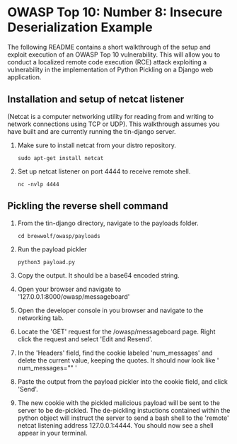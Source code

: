 # OWASP Top 10: Number 8: Insecure Deserialization Example

The following README contains a short walkthrough of the setup and exploit execution of an OWASP Top 10 vulnerability. This will allow you to conduct a localized remote code execution (RCE) attack exploiting a vulnerability in the implementation of Python Pickling on a Django web application.    

## Installation and setup of netcat listener
(Netcat is a computer networking utility for reading from and writing to network connections using TCP or UDP). This walkthrough assumes you have built and are currently running the tin-django server.

1. Make sure to install netcat from your distro repository. 
    ```
    sudo apt-get install netcat
    ```

1. Set up netcat listener on port 4444 to receive remote shell.
    ```
    nc -nvlp 4444
    ```
   
## Pickling the reverse shell command

1. From the tin-django directory, navigate to the payloads folder.
    ```
    cd brewwolf/owasp/payloads
    ```
    
1. Run the payload pickler    
    ```
    python3 payload.py
    ```

1. Copy the output. It should be a base64 encoded string.

1. Open your browser and navigate to '127.0.0.1:8000/owasp/messageboard'
    
1. Open the developer console in you browser and navigate to the networking tab.
    
1. Locate the 'GET' request for the /owasp/messageboard page. Right click the request and select 'Edit and Resend'. 

1. In the 'Headers' field, find the cookie labeled 'num_messages' and delete the current value, keeping the quotes. It should now look like ' num_messages="" '

1. Paste the output from the payload pickler into the cookie field, and click 'Send'.

1. The new cookie with the pickled malicious payload will be sent to the server to be de-pickled. The de-pickling instuctions contained within the python object will instruct the server to send a bash shell to the 'remote' netcat listening address 127.0.0.1:4444. You should now see a shell appear in your terminal.
